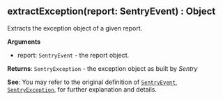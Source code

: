 ## extractException(report: SentryEvent) : Object

Extracts the exception object of a given report.

**Arguments**<br>
* report: <code>SentryEvent</code> - the report object.

**Returns**: <code>SentryException</code> - the exception object as built by *Sentry*

**See**: You may refer to the original definition of [<code>SentryEvent</code>](https://github.com/getsentry/sentry-javascript/blob/master/packages/types/src/index.ts), [<code>SentryException</code>](https://github.com/getsentry/sentry-javascript/blob/master/packages/types/src/index.ts), for further explanation and details.
